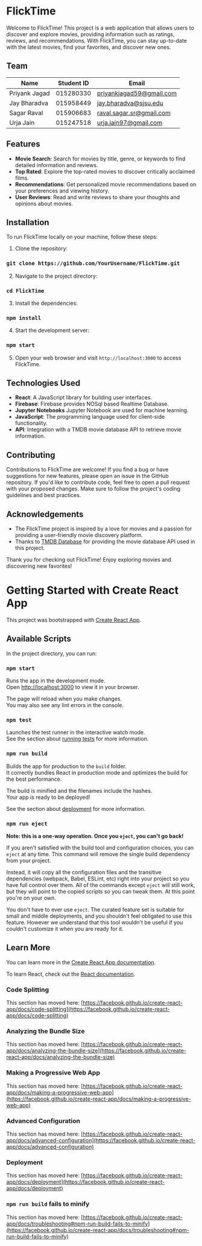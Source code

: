 # FlickTime

Welcome to FlickTime! This project is a web application that allows users to discover and explore movies, providing information such as ratings, reviews, and recommendations. With FlickTime, you can stay up-to-date with the latest movies, find your favorites, and discover new ones.

## Team

| Name           | Student ID   | Email                        |
| ---------------| -------------| -----------------------------|
| Priyank Jagad  | 015280330    | priyankjagad59@gmail.com     |
| Jay Bharadva   | 015958449    | jay.bharadva@sjsu.edu        |
| Sagar Raval    | 015906683    | raval.sagar.sr@gmail.com     |
| Urja Jain      | 015247518    | urja.jain97@gmail.com        |
## Features

- **Movie Search**: Search for movies by title, genre, or keywords to find detailed information and reviews.
- **Top Rated**: Explore the top-rated movies to discover critically acclaimed films.
- **Recommendations**: Get personalized movie recommendations based on your preferences and viewing history.
- **User Reviews**: Read and write reviews to share your thoughts and opinions about movies.

## Installation

To run FlickTime locally on your machine, follow these steps:

1. Clone the repository:

### `git clone https://github.com/YourUsername/FlickTime.git`

2. Navigate to the project directory:

### `cd FlickTime`


3. Install the dependencies:

### `npm install`


4. Start the development server:

### `npm start`


5. Open your web browser and visit `http://localhost:3000` to access FlickTime.

## Technologies Used

- **React**: A JavaScript library for building user interfaces.
- **Firebase**: Firebase provides NOSql based Realtime Database.
- **Jupyter Notebooks** Jupyter Notebook are used for machine learning.
- **JavaScript**: The programming language used for client-side functionality.
- **API**: Integration with a  TMDB movie database API to retrieve movie information.

## Contributing

Contributions to FlickTime are welcome! If you find a bug or have suggestions for new features, please open an issue in the GitHub repository. If you'd like to contribute code, feel free to open a pull request with your proposed changes. Make sure to follow the project's coding guidelines and best practices.


## Acknowledgements

- The FlickTime project is inspired by a love for movies and a passion for providing a user-friendly movie discovery platform.
- Thanks to [TMDB Database](https://developer.themoviedb.org/docs) for providing the movie database API used in this project.

Thank you for checking out FlickTime! Enjoy exploring movies and discovering new favorites!












# Getting Started with Create React App

This project was bootstrapped with [Create React App](https://github.com/facebook/create-react-app).

## Available Scripts

In the project directory, you can run:

### `npm start`

Runs the app in the development mode.\
Open [http://localhost:3000](http://localhost:3000) to view it in your browser.

The page will reload when you make changes.\
You may also see any lint errors in the console.

### `npm test`

Launches the test runner in the interactive watch mode.\
See the section about [running tests](https://facebook.github.io/create-react-app/docs/running-tests) for more information.

### `npm run build`

Builds the app for production to the `build` folder.\
It correctly bundles React in production mode and optimizes the build for the best performance.

The build is minified and the filenames include the hashes.\
Your app is ready to be deployed!

See the section about [deployment](https://facebook.github.io/create-react-app/docs/deployment) for more information.

### `npm run eject`

**Note: this is a one-way operation. Once you `eject`, you can't go back!**

If you aren't satisfied with the build tool and configuration choices, you can `eject` at any time. This command will remove the single build dependency from your project.

Instead, it will copy all the configuration files and the transitive dependencies (webpack, Babel, ESLint, etc) right into your project so you have full control over them. All of the commands except `eject` will still work, but they will point to the copied scripts so you can tweak them. At this point you're on your own.

You don't have to ever use `eject`. The curated feature set is suitable for small and middle deployments, and you shouldn't feel obligated to use this feature. However we understand that this tool wouldn't be useful if you couldn't customize it when you are ready for it.

## Learn More

You can learn more in the [Create React App documentation](https://facebook.github.io/create-react-app/docs/getting-started).

To learn React, check out the [React documentation](https://reactjs.org/).

### Code Splitting

This section has moved here: [https://facebook.github.io/create-react-app/docs/code-splitting](https://facebook.github.io/create-react-app/docs/code-splitting)

### Analyzing the Bundle Size

This section has moved here: [https://facebook.github.io/create-react-app/docs/analyzing-the-bundle-size](https://facebook.github.io/create-react-app/docs/analyzing-the-bundle-size)

### Making a Progressive Web App

This section has moved here: [https://facebook.github.io/create-react-app/docs/making-a-progressive-web-app](https://facebook.github.io/create-react-app/docs/making-a-progressive-web-app)

### Advanced Configuration

This section has moved here: [https://facebook.github.io/create-react-app/docs/advanced-configuration](https://facebook.github.io/create-react-app/docs/advanced-configuration)

### Deployment

This section has moved here: [https://facebook.github.io/create-react-app/docs/deployment](https://facebook.github.io/create-react-app/docs/deployment)

### `npm run build` fails to minify

This section has moved here: [https://facebook.github.io/create-react-app/docs/troubleshooting#npm-run-build-fails-to-minify](https://facebook.github.io/create-react-app/docs/troubleshooting#npm-run-build-fails-to-minify)
